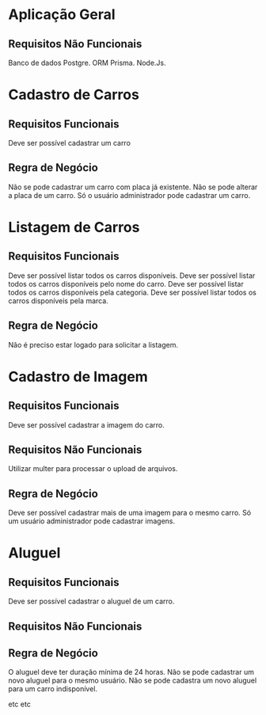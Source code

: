 # Aplicação Geral

## Requisitos Não Funcionais
Banco de dados Postgre.
ORM Prisma.
Node.Js.


# Cadastro de Carros

## Requisitos Funcionais
Deve ser possível cadastrar um carro

## Regra de Negócio
Não se pode cadastrar um carro com placa já existente.
Não se pode alterar a placa de um carro.
Só o usuário administrador pode cadastrar um carro.

# Listagem de Carros

## Requisitos Funcionais
Deve ser possível listar todos os carros disponíveis.
Deve ser possível listar todos os carros disponíveis pelo nome do carro.
Deve ser possível listar todos os carros disponíveis pela categoria.
Deve ser possível listar todos os carros disponíveis pela marca.

## Regra de Negócio
Não é preciso estar logado para solicitar a listagem.

# Cadastro de Imagem

## Requisitos Funcionais
Deve ser possível cadastrar a imagem do carro.

## Requisitos Não Funcionais
Utilizar multer para processar o upload de arquivos.

## Regra de Negócio
Deve ser possível cadastrar mais de uma imagem para o mesmo carro.
Só um usuário administrador pode cadastrar imagens.

# Aluguel

## Requisitos Funcionais
Deve ser possível cadastrar o aluguel de um carro.

## Requisitos Não Funcionais

## Regra de Negócio
O aluguel deve ter duração mínima de 24 horas.
Não se pode cadastrar um novo aluguel para o mesmo usuário.
Não se pode cadastra um novo aluguel para um carro indisponível.

etc etc